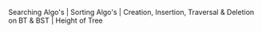 Searching Algo's
| Sorting Algo's | Creation, Insertion, Traversal & Deletion on BT & BST | Height of Tree

